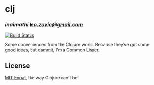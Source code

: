 # clj
### _inaimathi <leo.zovic@gmail.com>_

[![Build Status](https://travis-ci.org/inaimathi/clj.svg?branch=master)](https://travis-ci.org/inaimathi/clj)

Some conveniences from the Clojure world. Because they've got some good ideas, but dammit, I'm a Common Lisper.

## License

[MIT Expat](https://www.debian.org/legal/licenses/mit), the way Clojure can't be
